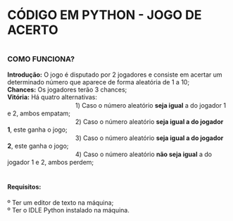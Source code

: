# CÓDIGO EM PYTHON - JOGO DE ACERTO

# <h3>COMO FUNCIONA?
<strong>Introdução:</strong> O jogo é disputado por 2 jogadores e consiste em acertar um determinado número que aparece de forma aleatória de 1 a 10; <br>
<strong>Chances:</strong> Os jogadores terão 3 chances; <br>
<strong>Vitória:</strong> Há quatro alternativas: <br>
ㅤㅤㅤㅤㅤㅤㅤㅤㅤㅤㅤㅤ1) Caso o número aleatório <strong>seja igual</strong> a do jogador 1 e 2, ambos empatam; <br>
ㅤㅤㅤㅤㅤㅤㅤㅤㅤㅤㅤㅤ2) Caso o número aleatório <strong>seja igual a do jogador 1</strong>, este ganha o jogo; <br>
ㅤㅤㅤㅤㅤㅤㅤㅤㅤㅤㅤㅤ3) Caso o número aleatório <strong>seja igual a do jogador 2</strong>, este ganha o jogo; <br>
ㅤㅤㅤㅤㅤㅤㅤㅤㅤㅤㅤㅤ4) Caso o número aleatório <strong>não seja igual</strong> a do jogador 1 e 2, ambos perdem; <br>
</h3>

# <h4>Requisitos:
º Ter um editor de texto na máquina; <br>
º Ter o IDLE Python instalado na máquina.</h4>
